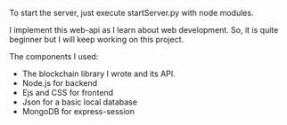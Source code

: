 To start the server, just execute startServer.py with node modules.

I implement this web-api as I learn about web development. So, it is quite beginner but I will keep working on this project. 

The components I used: 
- The blockchain library I wrote and its API.
- Node.js for backend
- Ejs and CSS for frontend
- Json for a basic local database
- MongoDB for express-session
